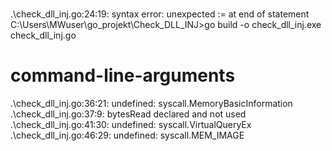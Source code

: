 # 
.\check_dll_inj.go:24:19: syntax error: unexpected := at end of statement
C:\Users\MWuser\go_projekt\Check_DLL_INJ>go build -o check_dll_inj.exe check_dll_inj.go
# command-line-arguments
.\check_dll_inj.go:36:21: undefined: syscall.MemoryBasicInformation
.\check_dll_inj.go:37:9: bytesRead declared and not used
.\check_dll_inj.go:41:30: undefined: syscall.VirtualQueryEx
.\check_dll_inj.go:46:29: undefined: syscall.MEM_IMAGE
